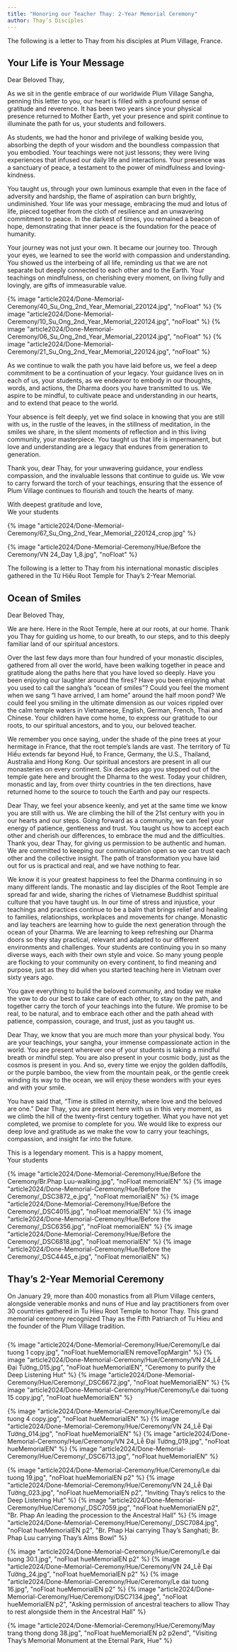 ```yaml
---
title: "Honoring our Teacher Thay: 2-Year Memorial Ceremony"
author: Thay’s Disciples
---
```


<p class="editors-preface">The following is a letter to Thay from his disciples at Plum Village, France.</p>

## Your Life is Your Message

Dear Beloved Thay,

As we sit in the gentle embrace of our worldwide Plum Village Sangha, penning this letter to you, our heart is filled with a profound sense of gratitude and reverence. It has been two years since your physical presence returned to Mother Earth, yet your presence and spirit continue to illuminate the path for us, your students and followers.

As students, we had the honor and privilege of walking beside you, absorbing the depth of your wisdom and the boundless compassion that you embodied. Your teachings were not just lessons; they were living experiences that infused our daily life and interactions. Your presence was a sanctuary of peace, a testament to the power of mindfulness and loving-kindness.

You taught us, through your own luminous example that even in the face of adversity and hardship, the flame of aspiration can burn brightly, undiminished. Your life was your message, embracing the mud and lotus of life, pieced together from the cloth of resilience and an unwavering commitment to peace. In the darkest of times, you remained a beacon of hope, demonstrating that inner peace is the foundation for the peace of humanity.

Your journey was not just your own. It became our journey too. Through your eyes, we learned to see the world with compassion and understanding. You showed us the interbeing of all life, reminding us that we are not separate but deeply connected to each other and to the Earth. Your teachings on mindfulness, on cherishing every moment, on living fully and lovingly, are gifts of immeasurable value.

{% image "article2024/Done-Memorial-Ceremony/40_Su_Ong_2nd_Year_Memorial_220124.jpg", "noFloat" %}
{% image "article2024/Done-Memorial-Ceremony/10_Su_Ong_2nd_Year_Memorial_220124.jpg", "noFloat" %}
{% image "article2024/Done-Memorial-Ceremony/06_Su_Ong_2nd_Year_Memorial_220124.jpg", "noFloat" %}
{% image "article2024/Done-Memorial-Ceremony/21_Su_Ong_2nd_Year_Memorial_220124.jpg", "noFloat" %}

As we continue to walk the path you have laid before us, we feel a deep commitment to be a continuation of your legacy. Your guidance lives on in each of us, your students, as we endeavor to embody in our thoughts, words, and actions, the Dharma doors you have transmitted to us. We aspire to be mindful, to cultivate peace and understanding in our hearts, and to extend that peace to the world.

Your absence is felt deeply, yet we find solace in knowing that you are still with us, in the rustle of the leaves, in the stillness of meditation, in the smiles we share, in the silent moments of reflection and in this living community, your masterpiece. You taught us that life is impermanent, but love and understanding are a legacy that endures from generation to generation.

Thank you, dear Thay, for your unwavering guidance, your endless compassion, and the invaluable lessons that continue to guide us. We vow to carry forward the torch of your teachings, ensuring that the essence of Plum Village continues to flourish and touch the hearts of many.

<p class="signoff">
<span class="signoff-lvl-1">With deepest gratitude and love,</span><br/>
<span class="signoff-lvl-2">We your students</span>
</p>

<div class="article-end"></div>


{% image "article2024/Done-Memorial-Ceremony/67_Su_Ong_2nd_Year_Memorial_220124_crop.jpg" %}

<div class="page-break"></div>

<!-- "Ocean of Smiles" -->
{% image "article2024/Done-Memorial-Ceremony/Hue/Before the Ceremony/VN 24_Day 1_8.jpg", "noFloat" %}

<p class="editors-preface">The following is a letter to Thay from his international monastic disciples gathered in the Từ Hiếu Root Temple for Thay’s 2-Year Memorial.</p>

## Ocean of Smiles

Dear Beloved Thay,

We are here. Here in the Root Temple, here at our roots, at our home. Thank you Thay for guiding us home, to our breath, to our steps, and to this deeply familiar land of our spiritual ancestors. 

Over the last few days more than four hundred of your monastic disciples, gathered from all over the world, have been walking together in peace and gratitude along the paths here that you have loved so deeply. Have you been enjoying our laughter around the fires? Have you been enjoying what you used to call the sangha’s “ocean of smiles”? Could you feel the moment when we sang “I have arrived, I am home” around the half moon pond? We could feel you smiling in the ultimate dimension as our voices rippled over the calm temple waters in Vietnamese, English, German, French, Thai and Chinese. Your children have come home, to express our gratitude to our roots, to our spiritual ancestors, and to you, our beloved teacher.

We remember you once saying, under the shade of the pine trees at your hermitage in France, that the root temple’s lands are vast. The territory of Từ Hiếu extends far beyond Huế, to France, Germany, the U.S., Thailand, Australia and Hong Kong. Our spiritual ancestors are present in all our monasteries on every continent. Six decades ago you stepped out of the temple gate here and brought the Dharma to the west. Today your children, monastic and lay, from over thirty countries in the ten directions, have returned home to the source to touch the Earth and pay our respects. 

Dear Thay, we feel your absence keenly, and yet at the same time we know you are still with us. We are climbing the hill of the 21st century with you in our hearts and our steps. Going forward as a community, we can feel your energy of patience, gentleness and trust. You taught us how to accept each other and cherish our differences, to embrace the mud and the difficulties. Thank you, dear Thay, for giving us permission to be authentic and human. We are committed to keeping our communication open so we can trust each other and the collective insight. The path of transformation you have laid out for us is practical and real, and we have nothing to fear. 

We know it is your greatest happiness to feel the Dharma continuing in so many different lands. The monastic and lay disciples of the Root Temple are spread far and wide, sharing the riches of Vietnamese Buddhist spiritual culture that you have taught us. In our time of stress and injustice, your teachings and practices continue to be a balm that brings relief and healing to families, relationships, workplaces and movements for change. Monastic and lay teachers are learning how to guide the next generation through the ocean of your Dharma. We are learning to keep refreshing our Dharma doors so they stay practical, relevant and adapted to our different environments and challenges. Your students are continuing you in so many diverse ways, each with their own style and voice. So many young people are flocking to your community on every continent, to find meaning and purpose, just as they did when you started teaching here in Vietnam over sixty years ago.

You gave everything to build the beloved community, and today we make the vow to do our best to take care of each other, to stay on the path, and together carry the torch of your teachings into the future. We promise to be real, to be natural, and to embrace each other and the path ahead with patience, compassion, courage, and trust, just as you taught us.

Dear Thay, we know that you are much more than your physical body. You are your teachings, your sangha, your immense compassionate action in the world. You are present wherever one of your students is taking a mindful breath or mindful step. You are also present in your cosmic body, just as the cosmos is present in you. And so, every time we enjoy the golden daffodils, or the purple bamboo, the view from the mountain peak, or the gentle creek winding its way to the ocean, we will enjoy these wonders with your eyes and with your smile. 

You have said that, “Time is stilled in eternity, where love and the beloved are one.” Dear Thay, you are present here with us in this very moment, as we climb the hill of the twenty-first century together. What you have not yet completed, we promise to complete for you. We would like to express our deep love and gratitude as we make the vow to carry your teachings, compassion, and insight far into the future.

<p class="signoff">
<span class="signoff-lvl-1">This is a legendary moment. This is a happy moment,</span><br/>
<span class="signoff-lvl-2">Your students</span>
</p>

<div class="article-end"></div>

{% image "article2024/Done-Memorial-Ceremony/Hue/Before the Ceremony/Br.Phap Luu-walking.jpg", "noFloat memorialEN" %}
{% image "article2024/Done-Memorial-Ceremony/Hue/Before the Ceremony/_DSC3872_e.jpg", "noFloat memorialEN" %}
{% image "article2024/Done-Memorial-Ceremony/Hue/Before the Ceremony/_DSC4015.jpg", "noFloat memorialEN" %}
{% image "article2024/Done-Memorial-Ceremony/Hue/Before the Ceremony/_DSC6356.jpg", "noFloat memorialEN" %}
{% image "article2024/Done-Memorial-Ceremony/Hue/Before the Ceremony/_DSC6818.jpg", "noFloat memorialEN" %}
{% image "article2024/Done-Memorial-Ceremony/Hue/Before the Ceremony/_DSC4445_e.jpg", "noFloat memorialEN" %}

## Thay’s 2-Year Memorial Ceremony

<p style="column-span: all; margin-top: 8pt; padding-bottom: 3mm;">On January 29, more than 400 monastics from all Plum Village centers, alongside venerable monks and nuns of Hue and lay practitioners from over 30 countries gathered in Tu Hieu Root Temple to honor Thay. This grand memorial ceremony recognized Thay as the Fifth Patriarch of Tu Hieu and the founder of the Plum Village tradition.</p>

<div class="article-end"></div>

{% image "article2024/Done-Memorial-Ceremony/Hue/Ceremony/Le dai tuong 1 copy.jpg", "noFloat hueMemorialEN removeTopMargin" %}
{% image "article2024/Done-Memorial-Ceremony/Hue/Ceremony/VN 24_Lễ Đại Tường_015.jpg", "noFloat hueMemorialEN", "Ceremony to purify the Deep Listening Hut" %}
{% image "article2024/Done-Memorial-Ceremony/Hue/Ceremony/_DSC6672.jpg", "noFloat hueMemorialEN" %}
{% image "article2024/Done-Memorial-Ceremony/Hue/Ceremony/Le dai tuong 15 copy.jpg", "noFloat hueMemorialEN" %}

{% image "article2024/Done-Memorial-Ceremony/Hue/Ceremony/Le dai tuong 4 copy.jpg", "noFloat hueMemorialEN" %}
{% image "article2024/Done-Memorial-Ceremony/Hue/Ceremony/VN 24_Lễ Đại Tường_014.jpg", "noFloat hueMemorialEN" %}
{% image "article2024/Done-Memorial-Ceremony/Hue/Ceremony/VN 24_Lễ Đại Tường_019.jpg", "noFloat hueMemorialEN" %}
{% image "article2024/Done-Memorial-Ceremony/Hue/Ceremony/_DSC6713.jpg", "noFloat hueMemorialEN" %}

<div class="page-break"></div>

{% image "article2024/Done-Memorial-Ceremony/Hue/Ceremony/Le dai tuong 19.jpg", "noFloat hueMemorialEN p2" %}
{% image "article2024/Done-Memorial-Ceremony/Hue/Ceremony/VN 24_Lễ Đại Tường_023.jpg", "noFloat hueMemorialEN p2", "Inviting Thay’s relics to the Deep Listening Hut" %}
{% image "article2024/Done-Memorial-Ceremony/Hue/Ceremony/_DSC7059.jpg", "noFloat hueMemorialEN p2", "Br. Phap An leading the procession to the Ancestral Hall" %}
{% image "article2024/Done-Memorial-Ceremony/Hue/Ceremony/_DSC7084.jpg", "noFloat hueMemorialEN p2", "Br. Phap Hai carrying Thay’s Sanghati; Br. Phap Luu carrying Thay’s Alms Bowl" %}

{% image "article2024/Done-Memorial-Ceremony/Hue/Ceremony/Le dai tuong 30.1.jpg", "noFloat hueMemorialEN p2" %}
{% image "article2024/Done-Memorial-Ceremony/Hue/Ceremony/VN 24_Lễ Đại Tường_24.jpg", "noFloat hueMemorialEN p2" %}
{% image "article2024/Done-Memorial-Ceremony/Hue/Ceremony/Le dai tuong 16.jpg", "noFloat hueMemorialEN p2" %}
{% image "article2024/Done-Memorial-Ceremony/Hue/Ceremony/DSC7134.jpeg", "noFloat hueMemorialEN p2", "Asking permission of ancestral teachers to allow Thay to rest alongside them in the Ancestral Hall" %}

{% image "article2024/Done-Memorial-Ceremony/Hue/Ceremony/May trang thong dong 38.jpg", "noFloat hueMemorialEN p2 p2end", "Visiting Thay’s Memorial Monument at the Eternal Park, Hue" %}
